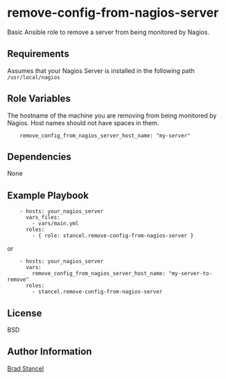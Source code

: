 remove-config-from-nagios-server
================================

Basic Ansible role to remove a server from being monitored by Nagios. 

Requirements
------------

Assumes that your Nagios Server is installed in the following path `/usr/local/nagios`

Role Variables
--------------

The hostname of the machine you are removing from being monitored by Nagios. Host names should not have spaces in them.

```
	remove_config_from_nagios_server_host_name: "my-server"  
```

Dependencies
------------

None

Example Playbook
----------------

```
	- hosts: your_nagios_server
	  vars_files:
	    - vars/main.yml
	  roles:
	    - { role: stancel.remove-config-from-nagios-server }
```

or 

```
	- hosts: your_nagios_server
	  vars:
		remove_config_from_nagios_server_host_name: "my-server-to-remove"
	  roles:
	    - stancel.remove-config-from-nagios-server 
```

License
-------

BSD

Author Information
------------------

[Brad Stancel](https://github.com/stancel)
